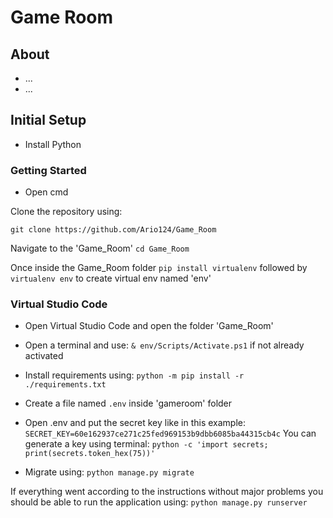 # Game Room


## About

* ...
* ...


## Initial Setup

* Install Python


### Getting Started

* Open cmd

Clone the repository using:

 `git clone https://github.com/Ario124/Game_Room`


 Navigate to the 'Game_Room'
 `cd Game_Room`

Once inside the Game_Room folder
`pip install virtualenv` followed by `virtualenv env` to create virtual env named 'env'


### Virtual Studio Code

* Open Virtual Studio Code and open the folder 'Game_Room'
* Open a terminal and use:
 `& env/Scripts/Activate.ps1` if not already activated

* Install requirements using:
 `python -m pip install -r ./requirements.txt`
* Create a file named `.env` inside 'gameroom' folder

* Open .env and put the secret key like in this example: 
`SECRET_KEY=60e162937ce271c25fed969153b9dbb6085ba44315cb4c`
    You can generate a key using terminal: `python -c 'import secrets; print(secrets.token_hex(75))'`

* Migrate using: `python manage.py migrate`

If everything went according to the instructions without major problems you should be able to run the application using: `python manage.py runserver`



